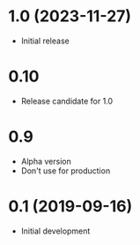 # 1.0 (2023-11-27)

* Initial release

# 0.10

* Release candidate for 1.0

# 0.9

* Alpha version
* Don't use for production

# 0.1 (2019-09-16)

* Initial development

